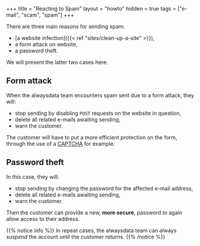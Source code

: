+++
title = "Reacting to Spam"
layout = "howto"
hidden = true
tags = ["e-mail", "scam", "spam"]
+++

There are three main reasons for sending spam:

- [a website infection]({{< ref "sites/clean-up-a-site" >}}),
- a form attack on website,
- a password theft.

We will present the latter two cases here.

## Form attack

When the alwaysdata team encounters spam sent due to a form attack, they will:

- stop sending by disabling `POST` requests on the website in question,
- delete all related e-mails awaiting sending,
- warn the customer.

The customer will have to put a more efficient protection on the form, through the use of a [CAPTCHA](https://en.wikipedia.org/wiki/CAPTCHA) for example.

## Password theft

In this case, they will:

- stop sending by changing the password for the affected e-mail address,
- delete all related e-mails awaiting sending,
- warn the customer.

Then the customer can provide a new, **more secure**, password to again allow access to their address.

{{% notice info %}}
In repeat cases, the alwaysdata team can always *suspend* the account until the customer returns.
{{% /notice %}}
